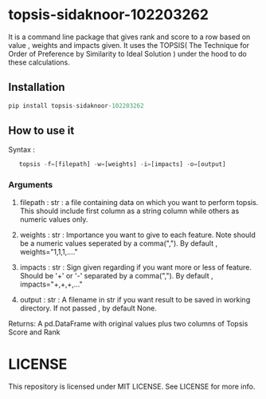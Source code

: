 # topsis-sidaknoor-102203262
It is a command line package that gives rank and score to a row based on value , weights and impacts given. It uses the TOPSIS( The Technique for Order of Preference by Similarity to Ideal Solution ) under the hood to do these calculations.

## Installation
```python
pip install topsis-sidaknoor-102203262
```

## How to use it
Syntax :
 ```python
    topsis -f=[filepath] -w=[weights] -i=[impacts] -o=[output]
```
### Arguments
1.  filepath : str  : a file containing data on which you want to perform topsis. This should include first column as a string column while others as numeric values only.

2. weights : str : Importance you want to give to each feature. Note should be a numeric values seperated by a comma(","). By default , weights="1,1,1,...."

3. impacts : str : Sign given regarding if you want more or less of feature. Should be '+' or '-' separated by a comma(","). By default , impacts="+,+,+,..."

4. output : str : A filename in str if you want result to be saved in working directory. If not passed , by default None.

Returns:  A pd.DataFrame with original values plus two columns of Topsis Score and Rank

# LICENSE
This repository is licensed under MIT LICENSE.
See LICENSE for more info. 
